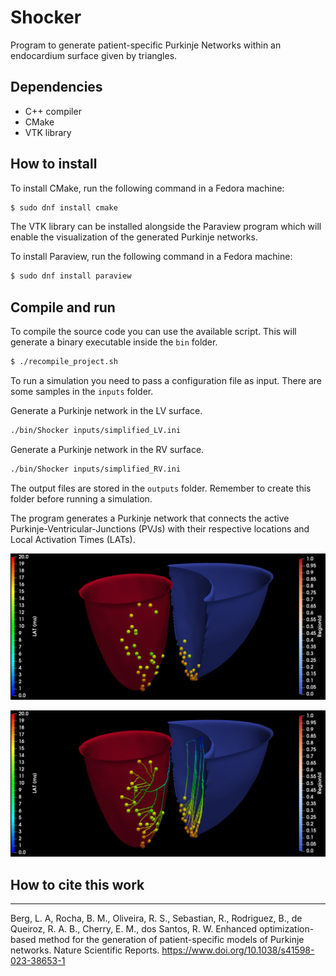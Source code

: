# Shocker

Program to generate patient-specific Purkinje Networks within an endocardium surface given by triangles.

## Dependencies

- C++ compiler
- CMake
- VTK library

## How to install

To install CMake, run the following command in a Fedora machine:

```sh
$ sudo dnf install cmake
```

The VTK library can be installed alongside the Paraview program which will enable the visualization of the generated Purkinje networks. 

To install Paraview, run the following command in a Fedora machine:

```sh
$ sudo dnf install paraview
```

## Compile and run

To compile the source code you can use the available script. This will generate a binary executable inside the ``bin`` folder.

```sh
$ ./recompile_project.sh
```

To run a simulation you need to pass a configuration file as input. There are some samples in the ```inputs``` folder.

Generate a Purkinje network in the LV surface.
```sh
./bin/Shocker inputs/simplified_LV.ini
```

Generate a Purkinje network in the RV surface.
```sh
./bin/Shocker inputs/simplified_RV.ini
```

The output files are stored in the ```outputs``` folder. Remember to create this folder before running a simulation. 

The program generates a Purkinje network that connects the active Purkinje-Ventricular-Junctions (PVJs) with their respective locations and Local Activation Times (LATs).

![Screenshot](figs/shocker_snapshot_1.png)

![Screenshot](figs/shocker_snapshot_2.png)

## How to cite this work
----

Berg, L. A, Rocha, B. M., Oliveira, R. S., Sebastian, R., Rodriguez, B., de Queiroz, R. A. B., Cherry, E. M., dos Santos, R. W. Enhanced optimization-based method for the generation of patient-specific models of Purkinje networks. Nature Scientific Reports. https://www.doi.org/10.1038/s41598-023-38653-1



